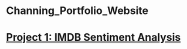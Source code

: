 # Channing_Portfolio_Website

# [Project 1: IMDB Sentiment Analysis ](https://github.com/OkeyDokeyCN/IMDB-Sentiment-Analysis)
